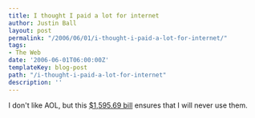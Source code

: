 ```yaml
---
title: I thought I paid a lot for internet
author: Justin Ball
layout: post
permalink: "/2006/06/01/i-thought-i-paid-a-lot-for-internet/"
tags:
- The Web
date: '2006-06-01T06:00:00Z'
templateKey: blog-post
path: "/i-thought-i-paid-a-lot-for-internet"
description: ''
---
```


I don't like AOL, but this [$1,595.69 bill][1] ensures that I will never use them.

 [1]: http://www.chicagotribune.com/news/columnists/chi-0605310024may31,1,6880056.column?coll=chi-news-col&ctrack=1&cset=true
